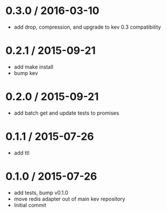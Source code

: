 
0.3.0 / 2016-03-10
==================

  * add drop, compression, and upgrade to kev 0.3 compatibility

0.2.1 / 2015-09-21
==================

  * add make install
  * bump kev

0.2.0 / 2015-09-21
==================

  * add batch get and update tests to promises

0.1.1 / 2015-07-26
==================

  * add ttl

0.1.0 / 2015-07-26
==================

  * add tests, bump v0.1.0
  * move redis adapter out of main kev repository
  * Initial commit
